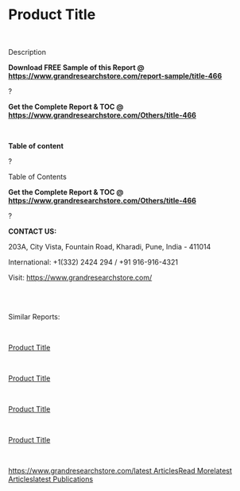 <h1>Product Title</h1><br/><p>Description</p>
 
 
 
 <div><b>Download FREE Sample of this Report @ <a href="https://www.grandresearchstore.com/report-sample/title-466">https://www.grandresearchstore.com/report-sample/title-466</a></b></div>
 
 
 
 <p>? </p>
 
 
 
 <div><b>Get the Complete Report & TOC @ <a href="https://www.grandresearchstore.com/Others/title-466">https://www.grandresearchstore.com/Others/title-466</a></b></div>
 
 
 
 <p><br />
 
 <b>Table of content</b></p>
 
 
 
 <p>? </p>
 
 
 
 <p>Table of Contents</p>
 
 
 
 <div><b>Get the Complete Report & TOC @ <a href="https://www.grandresearchstore.com/Others/title-466">https://www.grandresearchstore.com/Others/title-466</a></b></div>
 
 
 
 <p>? </p>
 
 
 
 <p><b>CONTACT US:</b><br />
 
 203A, City Vista, Fountain Road, Kharadi, Pune, India - 411014<br />
 
 International: +1(332) 2424 294 / +91 916-916-4321<br />
 
 Visit: <a href="https://www.grandresearchstore.com/">https://www.grandresearchstore.com/</a><br />
 
 <br />
 
 <br />
 
 Similar Reports:<br />
 
 <br />
 
 <a href="https://www.grandresearchstore.com/Others/title-374">Product Title</a><br />
 
 <br />
 
 <a href="https://www.grandresearchstore.com/Others/title-477">Product Title</a><br />
 
 <br />
 
 <a href="https://www.grandresearchstore.com/Others/title-559">Product Title</a><br />
 
 <br />
 
 <a href="https://www.grandresearchstore.com/Others/title-762">Product Title</a><br />
 
 <br />
 
 <a href="https://gyeongbokgung.com">https://www.grandresearchstore.com/</a><a href="https://hallyeomaritime.com">latest Articles</a><a href="https://jingwansa.com">Read More</a><a href="https://nguoiviet.jp/">latest Articles</a><a href="https://www.intelmarketresearch.com/">latest Publications</a></p>
